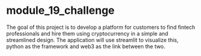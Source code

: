 # module_19_challenge
The goal of this project is to develop a platform for customers to find fintech professionals and hire them using cryptocurrency in a simple and streamlined design.  The application will use streamlit to visualize this, python as the framework and web3 as the link between the two.
 
